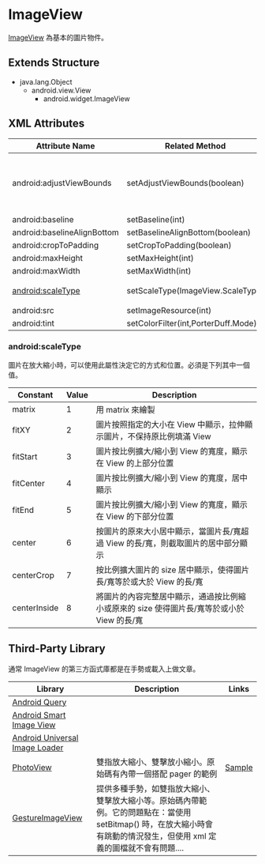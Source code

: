 # ImageView

[ImageView](http://developer.android.com/reference/android/widget/ImageView.html) 為基本的圖片物件。

## Extends Structure

* java.lang.Object
  * android.view.View
    * android.widget.ImageView

## XML Attributes

| Attribute Name | Related Method | Description |
| -------------- | -------------- | ----------- |
| android:adjustViewBounds | setAdjustViewBounds(boolean) | 在調整 ImageView大小 時，可以保持長寬比 |
| android:baseline | setBaseline(int) | |
| android:baselineAlignBottom | setBaselineAlignBottom(boolean) | |
| android:cropToPadding | setCropToPadding(boolean) | |
| android:maxHeight | setMaxHeight(int) | |
| android:maxWidth | setMaxWidth(int) | |
| [android:scaleType](#android:scaleType) | setScaleType(ImageView.ScaleType) | 調整圖片縮放的方式 |
| android:src | setImageResource(int) | |
| android:tint | setColorFilter(int,PorterDuff.Mode) | |

### android:scaleType

圖片在放大縮小時，可以使用此屬性決定它的方式和位置。必須是下列其中一個值。

| Constant | Value | Description |
| -------- | ----- | ----------- |
| matrix | 1 | 用 matrix 來繪製 |
| fitXY | 2 | 圖片按照指定的大小在 View 中顯示，拉伸顯示圖片，不保持原比例填滿 View |
| fitStart | 3 | 圖片按比例擴大/縮小到 View 的寬度，顯示在 View 的上部分位置 |
| fitCenter | 4 | 圖片按比例擴大/縮小到 View 的寬度，居中顯示 |
| fitEnd | 5 | 圖片按比例擴大/縮小到 View 的寬度，顯示在 View 的下部分位置 |
| center | 6 | 按圖片的原來大小居中顯示，當圖片長/寬超過 View 的長/寬，則截取圖片的居中部分顯示 |
| centerCrop | 7 | 按比例擴大圖片的 size 居中顯示，使得圖片長/寬等於或大於 View 的長/寬 |
| centerInside | 8 | 將圖片的內容完整居中顯示，通過按比例縮小或原來的 size 使得圖片長/寬等於或小於 View 的長/寬 |

## Third-Party Library

通常 ImageView 的第三方函式庫都是在手勢或載入上做文章。

|  Library  |  Description  |  Links  |
|  -------  |  -----------  |  -----  |
| [Android Query](https://code.google.com/p/android-query/) | | |
| [Android Smart Image View](http://loopj.com/android-smart-image-view/) | | |
| [Android Universal Image Loader](https://github.com/nostra13/Android-Universal-Image-Loader) | | |
| [PhotoView](https://github.com/chrisbanes/PhotoView) | 雙指放大縮小、雙擊放小縮小。原始碼有內帶一個搭配 pager 的範例 | [Sample](https://play.google.com/store/apps/details?id=uk.co.senab.photoview.sample) |
| [GestureImageView](https://github.com/jasonpolites/gesture-imageview) | 提供多種手勢，如雙指放大縮小、雙擊放大縮小等。原始碼內帶範例。它的問題點在：當使用 setBitmap() 時，在放大縮小時會有跳動的情況發生，但使用 xml 定義的圖檔就不會有問題.... | |
